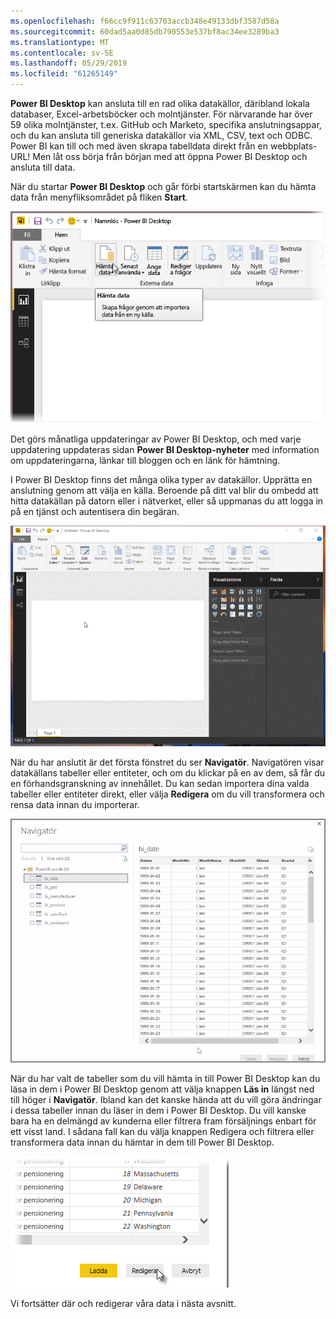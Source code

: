 ```yaml
---
ms.openlocfilehash: f66cc9f911c63703accb348e49133dbf3587d58a
ms.sourcegitcommit: 60dad5aa0d85db790553e537bf8ac34ee3289ba3
ms.translationtype: MT
ms.contentlocale: sv-SE
ms.lasthandoff: 05/29/2019
ms.locfileid: "61265149"
---
```

**Power BI Desktop** kan ansluta till en rad olika datakällor, däribland lokala databaser, Excel-arbetsböcker och molntjänster. För närvarande har över 59 olika molntjänster, t.ex. GitHub och Marketo, specifika anslutningsappar, och du kan ansluta till generiska datakällor via XML, CSV, text och ODBC. Power BI kan till och med även skrapa tabelldata direkt från en webbplats-URL! Men låt oss börja från början med att öppna Power BI Desktop och ansluta till data.

När du startar **Power BI Desktop** och går förbi startskärmen kan du hämta data från menyfliksområdet på fliken **Start**.

![](media/1-2-connect-to-data-sources-in-power-bi-desktop/1-2_1.png)

Det görs månatliga uppdateringar av Power BI Desktop, och med varje uppdatering uppdateras sidan **Power BI Desktop-nyheter** med information om uppdateringarna, länkar till bloggen och en länk för hämtning.

I Power BI Desktop finns det många olika typer av datakällor. Upprätta en anslutning genom att välja en källa. Beroende på ditt val blir du ombedd att hitta datakällan på datorn eller i nätverket, eller så uppmanas du att logga in på en tjänst och autentisera din begäran.

![](media/1-2-connect-to-data-sources-in-power-bi-desktop/1-2_2.gif)

När du har anslutit är det första fönstret du ser **Navigatör**. Navigatören visar datakällans tabeller eller entiteter, och om du klickar på en av dem, så får du en förhandsgranskning av innehållet. Du kan sedan importera dina valda tabeller eller entiteter direkt, eller välja **Redigera** om du vill transformera och rensa data innan du importerar.

![](media/1-2-connect-to-data-sources-in-power-bi-desktop/1-2_3.png)

När du har valt de tabeller som du vill hämta in till Power BI Desktop kan du läsa in dem i Power BI Desktop genom att välja knappen **Läs in** längst ned till höger i **Navigatör**. Ibland kan det kanske hända att du vill göra ändringar i dessa tabeller innan du läser in dem i Power BI Desktop. Du vill kanske bara ha en delmängd av kunderna eller filtrera fram försäljnings enbart för ett visst land. I sådana fall kan du välja knappen Redigera och filtrera eller transformera data innan du hämtar in dem till Power BI Desktop.

![](media/1-2-connect-to-data-sources-in-power-bi-desktop/1-2_4.png)

Vi fortsätter där och redigerar våra data i nästa avsnitt.

